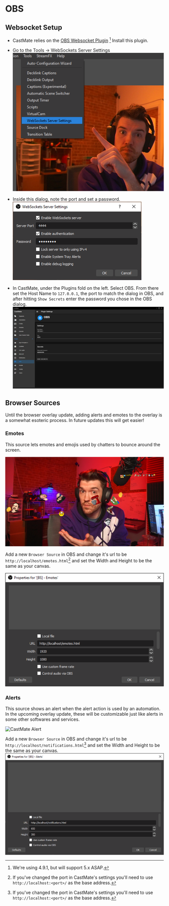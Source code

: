 # OBS

## Websocket Setup

* CastMate relies on the [OBS Websocket Plugin](https://github.com/obsproject/obs-websocket/releases/tag/4.9.1) [^1] Install this plugin.

* Go to the Tools -> WebSockets Server Settings 
![Tools -> Websockets Server Settings](docs/images/websocketSettings.png?raw=true)

* Inside this dialog, note the port and set a password. 
![Websockets Server Settings Dialog](docs/images/websocket.png?raw=true)

* In CastMate, under the Plugins fold on the left. Select OBS. From there set the Host Name to `127.0.0.1`, the port to match the dialog in OBS, and after hitting `Show Secrets` enter the password you chose in the OBS dialog.
![CastMate OBS Settings](docs/images/castmate-obs.png?raw=true) 

## Browser Sources

Until the browser overlay update, adding alerts and emotes to the overlay is a somewhat esoteric process. In future updates this will get easier!

### Emotes

This source lets emotes and emojis used by chatters to bounce around the screen.

![CastMate Bouncing Emotes](docs/images/bouncing-emotes.png?raw=true) 

Add a new `Browser Source` in OBS and change it's url to be `http://localhost/emotes.html`[^2] and set the Width and Height to be the same as your canvas. 

![CastMate Bouncing Emotes](docs/images/emote-source.png?raw=true) 

### Alerts

This source shows an alert when the alert action is used by an automation. In the upcoming overlay update, these will be customizable just like alerts in some other softwares and services.

![CastMate Alert](docs/images/Shot.gif?raw=true) 


Add a new `Browser Source` in OBS and change it's url to be `http://localhost/notifications.html`[^2] and set the Width and Height to be the same as your canvas. 
![CastMate Bouncing Emotes](docs/images/notif-source.png?raw=true) 



[^1]: We're using 4.9.1, but will support 5.x ASAP.
[^2]: If you've changed the port in CastMate's settings you'll need to use `http://localhost:<port>/` as the base address.


